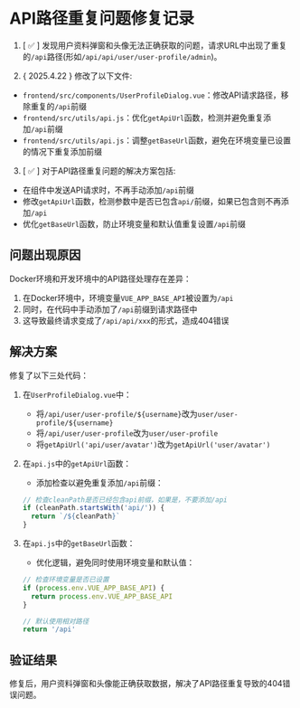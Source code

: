 # API路径重复问题修复记录

1. [ ✅ ] 发现用户资料弹窗和头像无法正确获取的问题，请求URL中出现了重复的`/api`路径(形如`/api/api/user/user-profile/admin`)。

2. { 2025.4.22 } 修改了以下文件:

- `frontend/src/components/UserProfileDialog.vue`：修改API请求路径，移除重复的`/api`前缀
- `frontend/src/utils/api.js`：优化`getApiUrl`函数，检测并避免重复添加`/api`前缀
- `frontend/src/utils/api.js`：调整`getBaseUrl`函数，避免在环境变量已设置的情况下重复添加前缀

3. [ ✅ ] 对于API路径重复问题的解决方案包括:

- 在组件中发送API请求时，不再手动添加`/api`前缀
- 修改`getApiUrl`函数，检测参数中是否已包含`api/`前缀，如果已包含则不再添加`/api`
- 优化`getBaseUrl`函数，防止环境变量和默认值重复设置`/api`前缀

## 问题出现原因

Docker环境和开发环境中的API路径处理存在差异：

1. 在Docker环境中，环境变量`VUE_APP_BASE_API`被设置为`/api`
2. 同时，在代码中手动添加了`/api`前缀到请求路径中
3. 这导致最终请求变成了`/api/api/xxx`的形式，造成404错误

## 解决方案

修复了以下三处代码：

1. 在`UserProfileDialog.vue`中：
   - 将`/api/user/user-profile/${username}`改为`user/user-profile/${username}`
   - 将`/api/user/user-profile`改为`user/user-profile`
   - 将`getApiUrl('api/user/avatar')`改为`getApiUrl('user/avatar')`

2. 在`api.js`中的`getApiUrl`函数：
   - 添加检查以避免重复添加`/api`前缀：
   ```javascript
   // 检查cleanPath是否已经包含api前缀，如果是，不要添加/api
   if (cleanPath.startsWith('api/')) {
     return `/${cleanPath}`
   }
   ```

3. 在`api.js`中的`getBaseUrl`函数：
   - 优化逻辑，避免同时使用环境变量和默认值：
   ```javascript
   // 检查环境变量是否已设置
   if (process.env.VUE_APP_BASE_API) {
     return process.env.VUE_APP_BASE_API
   }
   
   // 默认使用相对路径
   return '/api'
   ```

## 验证结果

修复后，用户资料弹窗和头像能正确获取数据，解决了API路径重复导致的404错误问题。 